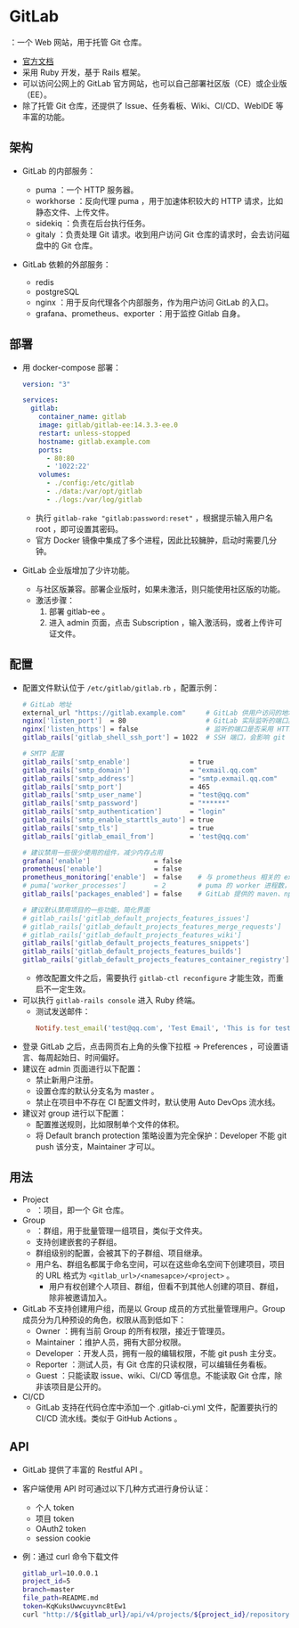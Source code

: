 # GitLab

：一个 Web 网站，用于托管 Git 仓库。
- [官方文档](https://docs.gitlab.com/ee/)
- 采用 Ruby 开发，基于 Rails 框架。
- 可以访问公网上的 GitLab 官方网站，也可以自己部署社区版（CE）或企业版（EE）。
- 除了托管 Git 仓库，还提供了 Issue、任务看板、Wiki、CI/CD、WebIDE 等丰富的功能。

## 架构

- GitLab 的内部服务：
  - puma ：一个 HTTP 服务器。
  - workhorse ：反向代理 puma ，用于加速体积较大的 HTTP 请求，比如静态文件、上传文件。
  - sidekiq ：负责在后台执行任务。
  - gitaly ：负责处理 Git 请求。收到用户访问 Git 仓库的请求时，会去访问磁盘中的 Git 仓库。

- GitLab 依赖的外部服务：
  - redis
  - postgreSQL
  - nginx ：用于反向代理各个内部服务，作为用户访问 GitLab 的入口。
  - grafana、prometheus、exporter ：用于监控 Gitlab 自身。

## 部署

- 用 docker-compose 部署：
  ```yml
  version: "3"

  services:
    gitlab:
      container_name: gitlab
      image: gitlab/gitlab-ee:14.3.3-ee.0
      restart: unless-stopped
      hostname: gitlab.example.com
      ports:
        - 80:80
        - '1022:22'
      volumes:
        - ./config:/etc/gitlab
        - ./data:/var/opt/gitlab
        - ./logs:/var/log/gitlab
  ```
  - 执行 `gitlab-rake "gitlab:password:reset"` ，根据提示输入用户名 root ，即可设置其密码。
  - 官方 Docker 镜像中集成了多个进程，因此比较臃肿，启动时需要几分钟。

- GitLab 企业版增加了少许功能。
  - 与社区版兼容。部署企业版时，如果未激活，则只能使用社区版的功能。
  - 激活步骤：
    1. 部署 gitlab-ee 。
    2. 进入 admin 页面，点击 Subscription ，输入激活码，或者上传许可证文件。

## 配置

- 配置文件默认位于 `/etc/gitlab/gitlab.rb` ，配置示例：
  ```sh
  # GitLab 地址
  external_url "https://gitlab.example.com"     # GitLab 供用户访问的地址，会影响 git clone 地址
  nginx['listen_port']  = 80                    # GitLab 实际监听的端口。默认会根据 external_url 选择监听的端口、协议
  nginx['listen_https'] = false                 # 监听的端口是否采用 HTTPS 协议
  gitlab_rails['gitlab_shell_ssh_port'] = 1022  # SSH 端口，会影响 git clone 地址，不过 GitLab 实际监听的依然是 22 端口

  # SMTP 配置
  gitlab_rails['smtp_enable']               = true
  gitlab_rails['smtp_domain']               = "exmail.qq.com"
  gitlab_rails['smtp_address']              = "smtp.exmail.qq.com"
  gitlab_rails['smtp_port']                 = 465
  gitlab_rails['smtp_user_name']            = "test@qq.com"
  gitlab_rails['smtp_password']             = "******"
  gitlab_rails['smtp_authentication']       = "login"
  gitlab_rails['smtp_enable_starttls_auto'] = true
  gitlab_rails['smtp_tls']                  = true
  gitlab_rails['gitlab_email_from']         = 'test@qq.com'

  # 建议禁用一些很少使用的组件，减少内存占用
  grafana['enable']                = false
  prometheus['enable']             = false
  prometheus_monitoring['enable']  = false    # 与 prometheus 相关的 exporter
  # puma['worker_processes']       = 2        # puma 的 worker 进程数，每个 worker 可能占用 1G 内存，但多个 worker 之间会共享内存
  gitlab_rails['packages_enabled'] = false    # GitLab 提供的 maven、npm、pypi 等仓库

  # 建议默认禁用项目的一些功能，简化界面
  # gitlab_rails['gitlab_default_projects_features_issues']             = true
  # gitlab_rails['gitlab_default_projects_features_merge_requests']     = true
  # gitlab_rails['gitlab_default_projects_features_wiki']               = true
  gitlab_rails['gitlab_default_projects_features_snippets']             = false  # 代码片段
  gitlab_rails['gitlab_default_projects_features_builds']               = false  # CI/CD 功能
  gitlab_rails['gitlab_default_projects_features_container_registry']   = false  # Docker 镜像仓库
  ```
  - 修改配置文件之后，需要执行 `gitlab-ctl reconfigure` 才能生效，而重启不一定生效。
- 可以执行 `gitlab-rails console` 进入 Ruby 终端。
  - 测试发送邮件：
    ```ruby
    Notify.test_email('test@qq.com', 'Test Email', 'This is for test.').deliver_now
    ```
- 登录 GitLab 之后，点击网页右上角的头像下拉框 -> Preferences ，可设置语言、每周起始日、时间偏好。
- 建议在 admin 页面进行以下配置：
  - 禁止新用户注册。
  - 设置仓库的默认分支名为 master 。
  - 禁止在项目中不存在 CI 配置文件时，默认使用 Auto DevOps 流水线。
- 建议对 group 进行以下配置：
  - 配置推送规则，比如限制单个文件的体积。
  - 将 Default branch protection 策略设置为完全保护：Developer 不能 git push 该分支，Maintainer 才可以。

## 用法

- Project
  - ：项目，即一个 Git 仓库。
- Group
  - ：群组，用于批量管理一组项目，类似于文件夹。
  - 支持创建嵌套的子群组。
  - 群组级别的配置，会被其下的子群组、项目继承。
  - 用户名、群组名都属于命名空间，可以在这些命名空间下创建项目，项目的 URL 格式为 `<gitlab_url>/<namesapce>/<project>` 。
    - 用户有权创建个人项目、群组，但看不到其他人创建的项目、群组，除非被邀请加入。
- GitLab 不支持创建用户组，而是以 Group 成员的方式批量管理用户。Group 成员分为几种预设的角色，权限从高到低如下：
  - Owner ：拥有当前 Group 的所有权限，接近于管理员。
  - Maintainer ：维护人员，拥有大部分权限。
  - Developer ：开发人员，拥有一般的编辑权限，不能 git push 主分支。
  - Reporter ：测试人员，有 Git 仓库的只读权限，可以编辑任务看板。
  - Guest ：只能读取 issue、wiki、CI/CD 等信息。不能读取 Git 仓库，除非该项目是公开的。
- CI/CD
  - GitLab 支持在代码仓库中添加一个 .gitlab-ci.yml 文件，配置要执行的 CI/CD 流水线。类似于 GitHub Actions 。

## API

- GitLab 提供了丰富的 Restful API 。
- 客户端使用 API 时可通过以下几种方式进行身份认证：
  - 个人 token
  - 项目 token
  - OAuth2 token
  - session cookie

- 例：通过 curl 命令下载文件
  ```sh
  gitlab_url=10.0.0.1
  project_id=5
  branch=master
  file_path=README.md
  token=KqKuksUwwcuyvnc8tEw1
  curl "http://${gitlab_url}/api/v4/projects/${project_id}/repository/files/${file_path}/raw?ref=${branch}&private_token=${token}"
  ```
